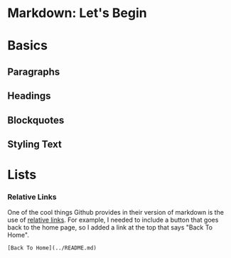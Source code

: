 Markdown: Let's Begin
=====================

# Basics

## Paragraphs

## Headings

## Blockquotes

## Styling Text

# Lists

### Relative Links

One of the cool things Github provides in their version of markdown is the use of [relative links](https://help.github.com/articles/relative-links-in-readmes). For example, I needed to include a button that goes back to the home page, so I added a link at the top that says "Back To Home". 

```
[Back To Home](../README.md)
```



